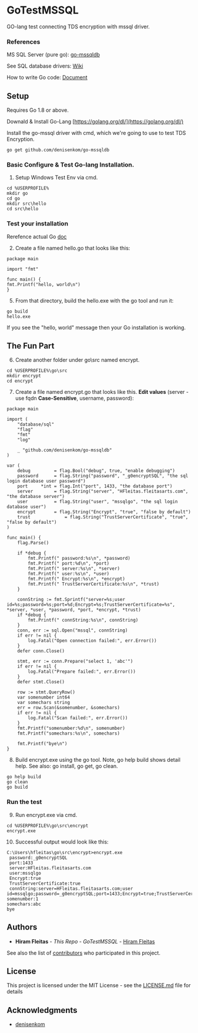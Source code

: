 # GoTestMSSQL

GO-lang test connecting TDS encryption with mssql driver.

### References

MS SQL Server (pure go): [go-mssqldb](https://github.com/denisenkom/go-mssqldb)

See SQL database drivers: [Wiki](https://github.com/golang/go/wiki/SQLDrivers)

How to write Go code: [Document](https://golang.org/doc/code.html)

## Setup

Requires Go 1.8 or above.

Downald & Install Go-Lang [https://golang.org/dl/](https://golang.org/dl/)

Install the go-mssql driver with cmd, which we're going to use to test TDS Encryption.
```
go get github.com/denisenkom/go-mssqldb
```

### Basic Configure & Test Go-lang Installation. 
1. Setup Windows Test Env via cmd.
```
cd %USERPROFILE%
mkdir go
cd go
mkdir src\hello
cd src\hello
```
### Test your installation
Rerefence actual Go [doc](https://golang.org/doc/install#testing)

2. Create a file named hello.go that looks like this:
```
package main

import "fmt"

func main() {
fmt.Printf("hello, world\n")
}
```
5. From that directory, build the hello.exe with the go tool and run it:
```
go build
hello.exe
```
If you see the "hello, world" message then your Go installation is working.

## The Fun Part
6. Create another folder under go\src named encrypt.
```
cd %USERPROFILE%\go\src
mkdir encrypt
cd encrypt
```
7. Create a file named encrypt.go that looks like this. **Edit values** (server - use fqdn **Case-Sensitive**, username, password):
```
package main

import (
	"database/sql"
	"flag"
	"fmt"
	"log"

	_ "github.com/denisenkom/go-mssqldb"
)

var (
	debug         = flag.Bool("debug", true, "enable debugging")
	password      = flag.String("password", "_g0encryptSQL", "the sql login database user password")
	port     *int = flag.Int("port", 1433, "the database port")
	server        = flag.String("server", "HFleitas.fleitasarts.com", "the database server")
	user          = flag.String("user", "mssqlgo", "the sql login database user")
	encrypt       = flag.String("Encrypt", "true", "false by default")
	trust		      = flag.String("TrustServerCertificate", "true", "false by default")
)

func main() {
	flag.Parse()

	if *debug {
		fmt.Printf(" password:%s\n", *password)
		fmt.Printf(" port:%d\n", *port)
		fmt.Printf(" server:%s\n", *server)
		fmt.Printf(" user:%s\n", *user)
		fmt.Printf(" Encrypt:%s\n", *encrypt)
		fmt.Printf(" TrustServerCertificate:%s\n", *trust)
	}

	connString := fmt.Sprintf("server=%s;user id=%s;password=%s;port=%d;Encrypt=%s;TrustServerCertificate=%s", *server, *user, *password, *port, *encrypt, *trust)
	if *debug {
		fmt.Printf(" connString:%s\n", connString)
	}
	conn, err := sql.Open("mssql", connString)
	if err != nil {
		log.Fatal("Open connection failed:", err.Error())
	}
	defer conn.Close()

	stmt, err := conn.Prepare("select 1, 'abc'")
	if err != nil {
		log.Fatal("Prepare failed:", err.Error())
	}
	defer stmt.Close()

	row := stmt.QueryRow()
	var somenumber int64
	var somechars string
	err = row.Scan(&somenumber, &somechars)
	if err != nil {
		log.Fatal("Scan failed:", err.Error())
	}
	fmt.Printf("somenumber:%d\n", somenumber)
	fmt.Printf("somechars:%s\n", somechars)

	fmt.Printf("bye\n")
}
```
8. Build encrypt.exe using the go tool. Note, go help build shows detail help. See also: go install, go get, go clean.
```
go help build
go clean
go build
```

### Run the test 
9. Run encrypt.exe via cmd.
```
cd %USERPROFILE%\go\src\encrypt
encrypt.exe
```
10. Successful output would look like this:
```
C:\Users\hfleitas\go\src\encrypt>encrypt.exe
 password:_g0encryptSQL
 port:1433
 server:HFleitas.fleitasarts.com
 user:mssqlgo
 Encrypt:true
 TrustServerCertificate:true
 connString:server=HFleitas.fleitasarts.com;user id=mssqlgo;password=_g0encryptSQL;port=1433;Encrypt=true;TrustServerCertificate=true
somenumber:1
somechars:abc
bye
```

## Authors

* **Hiram Fleitas** - *This Repo - GoTestMSSQL* - [Hiram Fleitas](https://github.com/hfleitas)

See also the list of [contributors](https://github.com/hfleitas/GoTestMSSQL/contributors) who participated in this project.

## License

This project is licensed under the MIT License - see the [LICENSE.md](LICENSE.md) file for details

## Acknowledgments

* [denisenkom](https://github.com/denisenkom)

